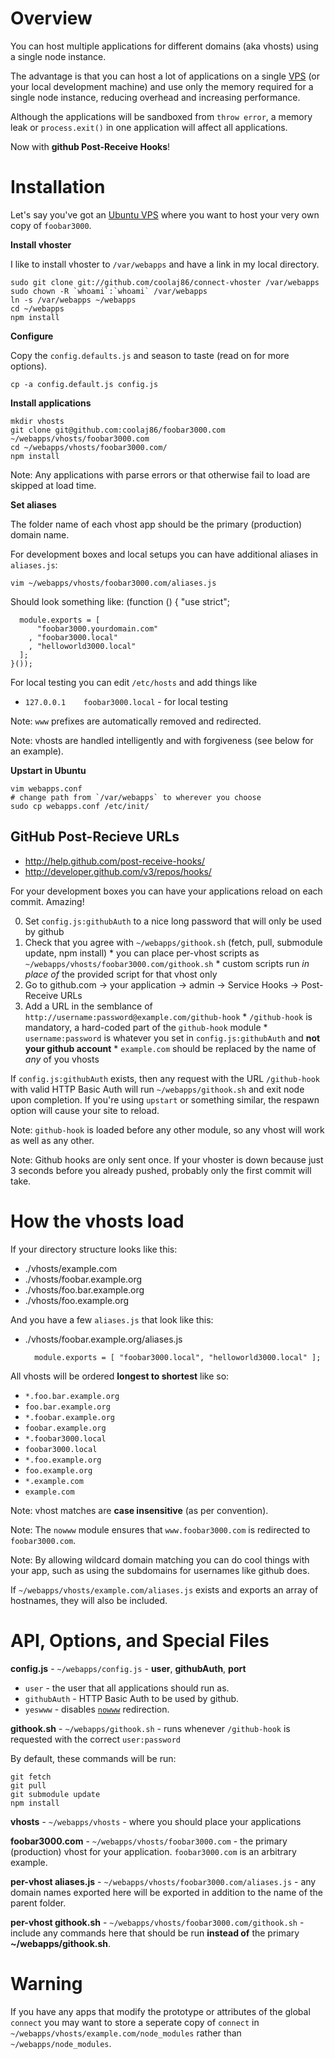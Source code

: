 Overview
===

You can host multiple applications for different domains (aka vhosts) using a single node instance.

The advantage is that you can host a lot of applications on a single [VPS](http://www.thrustvps.com/vps/advancedvps/) (or your local development machine) and use only the memory required for a single node instance, reducing overhead and increasing performance.

Although the applications will be sandboxed from `throw error`, a memory leak or `process.exit()` in one application will affect all applications.

Now with **github Post-Receive Hooks**!

Installation
===

Let's say you've got an [Ubuntu VPS](http://www.thrustvps.com/vps/advancedvps/) where you want to host your very own copy of `foobar3000`.

**Install vhoster**

I like to install vhoster to `/var/webapps` and have a link in my local directory.

    sudo git clone git://github.com/coolaj86/connect-vhoster /var/webapps
    sudo chown -R `whoami`:`whoami` /var/webapps
    ln -s /var/webapps ~/webapps
    cd ~/webapps
    npm install

**Configure**

Copy the `config.defaults.js` and season to taste (read on for more options).

    cp -a config.default.js config.js

**Install applications**

    mkdir vhosts
    git clone git@github.com:coolaj86/foobar3000.com ~/webapps/vhosts/foobar3000.com
    cd ~/webapps/vhosts/foobar3000.com/
    npm install

Note: Any applications with parse errors or that otherwise fail to load are skipped at load time.

**Set aliases**

The folder name of each vhost app should be the primary (production) domain name.

For development boxes and local setups you can have additional aliases in `aliases.js`:

    vim ~/webapps/vhosts/foobar3000.com/aliases.js

Should look something like:
    (function () {
      "use strict";

      module.exports = [
          "foobar3000.yourdomain.com"
        , "foobar3000.local"
        , "helloworld3000.local"
      ];
    }());

For local testing you can edit `/etc/hosts` and add things like

  * `127.0.0.1    foobar3000.local` - for local testing

Note: `www` prefixes are automatically removed and redirected.

Note: vhosts are handled intelligently and with forgiveness (see below for an example).

**Upstart in Ubuntu**

    vim webapps.conf
    # change path from `/var/webapps` to wherever you choose
    sudo cp webapps.conf /etc/init/

GitHub Post-Recieve URLs
---

  * <http://help.github.com/post-receive-hooks/>
  * <http://developer.github.com/v3/repos/hooks/>

For your development boxes you can have your applications reload on each commit. Amazing!

  0. Set `config.js:githubAuth` to a nice long password that will only be used by github
  0. Check that you agree with `~/webapps/githook.sh` (fetch, pull, submodule update, npm install)
    * you can place per-vhost scripts as `~/webapps/vhosts/foobar3000.com/githook.sh`
    * custom scripts run *in place of* the provided script for that vhost only
  0. Go to github.com -> your application -> admin -> Service Hooks -> Post-Receive URLs
  0. Add a URL in the semblance of `http://username:password@example.com/github-hook`
    * `/github-hook` is mandatory, a hard-coded part of the `github-hook` module
    * `username:password` is whatever you set in `config.js:githubAuth` and **not your github account**
    * `example.com` should be replaced by the name of *any* of you vhosts

If `config.js:githubAuth` exists, then any request with the URL `/github-hook` with valid HTTP Basic Auth will run `~/webapps/githook.sh` and exit node upon completion. If you're using `upstart` or something similar, the respawn option will cause your site to reload.

Note: `github-hook` is loaded before any other module, so any vhost will work as well as any other.

Note: Github hooks are only sent once. If your vhoster is down because just 3 seconds before you already pushed, probably only the first commit will take.

How the vhosts load
===

If your directory structure looks like this:

  * ./vhosts/example.com
  * ./vhosts/foobar.example.org
  * ./vhosts/foo.bar.example.org
  * ./vhosts/foo.example.org

And you have a few `aliases.js` that look like this:

  * ./vhosts/foobar.example.org/aliases.js

          module.exports = [ "foobar3000.local", "helloworld3000.local" ];

All vhosts will be ordered **longest to shortest** like so:

  * `*.foo.bar.example.org`
  * `foo.bar.example.org`
  * `*.foobar.example.org`
  * `foobar.example.org`
  * `*.foobar3000.local`
  * `foobar3000.local`
  * `*.foo.example.org`
  * `foo.example.org`
  * `*.example.com`
  * `example.com`

Note: vhost matches are **case insensitive** (as per convention).

Note: The `nowww` module ensures that `www.foobar3000.com` is redirected to `foobar3000.com`.

Note: By allowing wildcard domain matching you can do cool things with your app, such as using the subdomains for usernames like github does.

If `~/webapps/vhosts/example.com/aliases.js` exists and exports an array of hostnames, they will also be included.

API, Options, and Special Files
===

**config.js** - `~/webapps/config.js` - **user**, **githubAuth**, **port**

  * `user` - the user that all applications should run as.
  * `githubAuth` - HTTP Basic Auth to be used by github.
  * `yeswww` - disables [`nowww`](https://github.com/coolaj86/jason/tree/master/connect-nowww) redirection.

**githook.sh** - `~/webapps/githook.sh` - runs whenever `/github-hook` is requested with the correct `user:password`

By default, these commands will be run:

    git fetch
    git pull
    git submodule update
    npm install

**vhosts** - `~/webapps/vhosts` - where you should place your applications

**foobar3000.com** - `~/webapps/vhosts/foobar3000.com` - the primary (production) vhost for your application. `foobar3000.com` is an arbitrary example.

**per-vhost aliases.js** - `~/webapps/vhosts/foobar3000.com/aliases.js` - any domain names exported here will be exported in addition to the name of the parent folder.
  
**per-vhost githook.sh** - `~/webapps/vhosts/foobar3000.com/githook.sh` - include any commands here that should be run **instead of** the primary **~/webapps/githook.sh**.

  
Warning
===

If you have any apps that modify the prototype or attributes of the global `connect` you may want to store a seperate copy of `connect` in `~/webapps/vhosts/example.com/node_modules` rather than `~/webapps/node_modules`.
